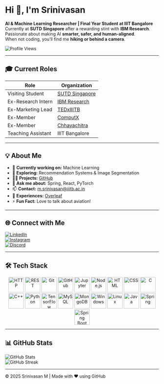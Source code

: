 # Hi 👋, I'm Srinivasan

**AI & Machine Learning Researcher | Final Year Student at IIIT Bangalore**  
Currently at **SUTD Singapore** after a rewarding stint with **IBM Research**.  
Passionate about making AI **smarter, safer, and human-aligned**.  
When not coding, you’ll find me **hiking or behind a camera**.

![Profile Views](https://komarev.com/ghpvc/?username=srini2404&label=Profile%20views&color=0e75b6&style=flat)

---

## 🎓 Current Roles
| Role | Organization |
|------|--------------|
| Visiting Student | [SUTD Singapore](https://www.sutd.edu.sg/) |
| Ex-Research Intern | [IBM Research](https://research.ibm.com/) |
| Ex-Marketing Lead | [TEDxIIITB](https://www.tedxiiitbangalore.in/) |
| Ex-Member | [ComputX](https://github.com/ComputX-research-group) |
| Ex-Member | [Chhayachitra](https://www.instagram.com/chhayachitra_iiitb/) |
| Teaching Assistant | IIIT Bangalore |

---

## 💡 About Me
- 🔭 **Currently working on:** Machine Learning  
- 🌱 **Exploring:** Recommendation Systems & Image Segmentation  
- 👨‍💻 **Projects:** [GitHub](https://github.com/Srini2404)  
- 💬 **Ask me about:** Spring, React, PyTorch  
- 📫 **Contact:** m.srinivasan@iiitb.ac.in  
- 📄 **Experiences:** [Overleaf](https://www.overleaf.com/project/64131d76edab08cf121bc187)  
- ⚡ **Fun Fact:** Love to talk about aviation!

---

## 🌐 Connect with Me
[![LinkedIn](https://img.shields.io/badge/LinkedIn-%230077B5.svg?logo=linkedin&logoColor=white)](https://www.linkedin.com/in/srinivasan-m-668154228)  
[![Instagram](https://img.shields.io/badge/Instagram-%230077B5.svg?logo=instagram&logoColor=white)](https://instagram.com/srinivasan_2404)  
[![Discord](https://img.shields.io/badge/Discord-%230077B5.svg?logo=discord&logoColor=white)](https://discord.gg/srinivasan1490)

---

## 🛠️ Tech Stack

<div align="center">

<img src="https://user-images.githubusercontent.com/25181517/192107854-765620d7-f909-4953-a6da-36e1ef69eea6.png" width="50" title="HTTP"/>  
<img src="https://user-images.githubusercontent.com/25181517/192107858-fe19f043-c502-4009-8c47-476fc89718ad.png" width="50" title="REST"/>  
<img src="https://user-images.githubusercontent.com/25181517/192108372-f71d70ac-7ae6-4c0d-8395-51d8870c2ef0.png" width="50" title="Git"/>  
<img src="https://user-images.githubusercontent.com/25181517/192108374-8da61ba1-99ec-41d7-80b8-fb2f7c0a4948.png" width="50" title="GitHub"/>  
<img src="https://user-images.githubusercontent.com/25181517/183914128-3fc88b4a-4ac1-40e6-9443-9a30182379b7.png" width="50" title="Jupyter"/>   
<img src="https://user-images.githubusercontent.com/25181517/183568594-85e280a7-0d7e-4d1a-9028-c8c2209e073c.png" width="50" title="Node.js"/>  
<img src="https://user-images.githubusercontent.com/25181517/192158954-f88b5814-d510-4564-b285-dff7d6400dad.png" width="50" title="HTML"/>  
<img src="https://user-images.githubusercontent.com/25181517/183898674-75a4a1b1-f960-4ea9-abcb-637170a00a75.png" width="50" title="CSS"/>  
<img src="https://user-images.githubusercontent.com/25181517/192106070-46255bcf-65e6-4c6b-a296-bf8d0d8fb2a7.png" width="50" title="C"/>  
<img src="https://user-images.githubusercontent.com/25181517/192106073-90fffafe-3562-4ff9-a37e-c77a2da0ff58.png" width="50" title="C++"/>  
<img src="https://user-images.githubusercontent.com/25181517/183423507-c056a6f9-1ba8-4312-a350-19bcbc5a8697.png" width="50" title="Python"/>  
<img src="https://user-images.githubusercontent.com/25181517/223639822-2a01e63a-a7f9-4a39-8930-61431541bc06.png" width="50" title="TensorFlow"/>  
<img src="https://user-images.githubusercontent.com/25181517/183896128-ec99105a-ec1a-4d85-b08b-1aa1620b2046.png" width="50" title="MySQL"/>  
<img src="https://user-images.githubusercontent.com/25181517/182884177-d48a8579-2cd0-447a-b9a6-ffc7cb02560e.png" width="50" title="MongoDB"/>  
<img src="https://user-images.githubusercontent.com/25181517/186884150-05e9ff6d-340e-4802-9533-2c3f02363ee3.png" width="50" title="Windows"/>  
<img src="https://github.com/marwin1991/profile-technology-icons/assets/76662862/2481dc48-be6b-4ebb-9e8c-3b957efe69fa" width="50" title="Linux"/>  
<img src="https://user-images.githubusercontent.com/25181517/117201156-9a724800-adec-11eb-9a9d-3cd0f67da4bc.png" width="50" title="Java"/>  
<img src="https://user-images.githubusercontent.com/25181517/117201470-f6d56780-adec-11eb-8f7c-e70e376cfd07.png" width="50" title="Spring"/>  
<img src="https://user-images.githubusercontent.com/25181517/183891303-41f257f8-6b3d-487c-aa56-c497b880d0fb.png" width="50" title="Spring Boot"/>  

</div>

---

## 📊 GitHub Stats

![GitHub Stats](https://github-readme-stats-sigma-five.vercel.app/api?username=srini2404&theme=radical&hide_border=true&include_all_commits=false&count_private=true)  
![GitHub Streak](https://github-readme-streak-stats.herokuapp.com/?user=srini2404&theme=radical&hide_border=true)

---

&copy; 2025 Srinivasan M | Made with ❤️ using GitHub
